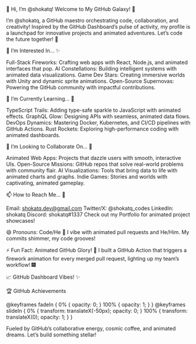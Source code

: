 👋 Hi, I’m @shokatq! Welcome to My GitHub Galaxy! 🌌

  


I’m @shokatq, a GitHub maestro orchestrating code, collaboration, and creativity! Inspired by the GitHub Dashboard’s pulse of activity, my profile is a launchpad for innovative projects and animated adventures. Let’s code the future together! 🚀

👀 I’m Interested In... ✨

Full-Stack Fireworks: Crafting web apps with React, Node.js, and animated interfaces that pop.
AI Constellations: Building intelligent systems with animated data visualizations.
Game Dev Stars: Creating immersive worlds with Unity and dynamic sprite animations.
Open-Source Supernovas: Powering the GitHub community with impactful contributions.


  



🌱 I’m Currently Learning... 🌠

TypeScript Trails: Adding type-safe sparkle to JavaScript with animated effects.
GraphQL Glow: Designing APIs with seamless, animated data flows.
DevOps Dynamics: Mastering Docker, Kubernetes, and CI/CD pipelines with GitHub Actions.
Rust Rockets: Exploring high-performance coding with animated dashboards.


  
    
  



💞️ I’m Looking to Collaborate On... 🤝

Animated Web Apps: Projects that dazzle users with smooth, interactive UIs.
Open-Source Missions: GitHub repos that solve real-world problems with community flair.
AI Visualizations: Tools that bring data to life with animated charts and graphs.
Indie Games: Stories and worlds with captivating, animated gameplay.


  



📫 How to Reach Me... 📡

Email: shokatq.dev@gmail.com
Twitter/X: @shokatq_codes
LinkedIn: shokatq
Discord: shokatq#1337
Check out my Portfolio for animated project showcases!


  
    
  
  
    
  



😄 Pronouns: Code/He 🚀
I vibe with animated pull requests and He/Him. My commits shimmer, my code grooves!

⚡ Fun Fact: Animated GitHub Glory! 🎉
I built a GitHub Action that triggers a firework animation for every merged pull request, lighting up my team’s workflow! 🎆

  





📈 GitHub Dashboard Vibes! ✨

  
  
  


🏆 GitHub Achievements

  



  



@keyframes fadeIn {
  0% { opacity: 0; }
  100% { opacity: 1; }
}
@keyframes slideIn {
  0% { transform: translateX(-50px); opacity: 0; }
  100% { transform: translateX(0); opacity: 1; }
}



Fueled by GitHub’s collaborative energy, cosmic coffee, and animated dreams. Let’s build something stellar!

  
    
  


<!---
shokatq/shokatq is a ✨ special ✨ repository because its `README.md` (this file) appears on your GitHub profile.
You can click the Preview link to take a look at your changes.
--->
